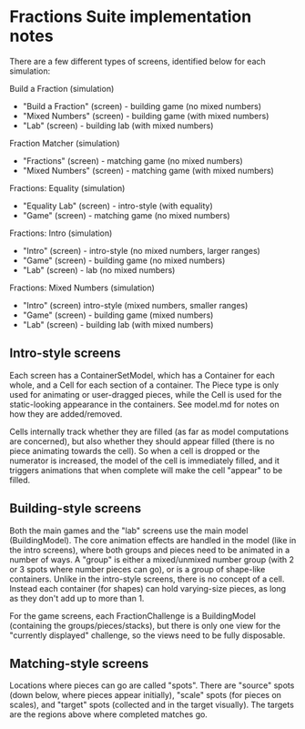 # Fractions Suite implementation notes

There are a few different types of screens, identified below for each simulation:

Build a Fraction (simulation)

- "Build a Fraction" (screen) - building game (no mixed numbers)
- "Mixed Numbers" (screen) - building game (with mixed numbers)
- "Lab" (screen) - building lab (with mixed numbers)

Fraction Matcher (simulation)

- "Fractions" (screen) - matching game (no mixed numbers)
- "Mixed Numbers" (screen) - matching game (with mixed numbers)

Fractions: Equality (simulation)

- "Equality Lab" (screen) - intro-style (with equality)
- "Game" (screen) - matching game (no mixed numbers)

Fractions: Intro (simulation)

- "Intro" (screen) - intro-style (no mixed numbers, larger ranges)
- "Game" (screen) - building game (no mixed numbers)
- "Lab" (screen) - lab (no mixed numbers)

Fractions: Mixed Numbers (simulation)

- "Intro" (screen) intro-style (mixed numbers, smaller ranges)
- "Game" (screen) - building game (mixed numbers)
- "Lab" (screen) - building lab (with mixed numbers)

## Intro-style screens

Each screen has a ContainerSetModel, which has a Container for each whole, and a Cell for each section of a container.
The Piece type is only used for animating or user-dragged pieces, while the Cell is used for the static-looking
appearance in the containers. See model.md for notes on how they are added/removed.

Cells internally track whether they are filled (as far as model computations are concerned), but also whether they
should appear filled (there is no piece animating towards the cell). So when a cell is dropped or the numerator is
increased, the model of the cell is immediately filled, and it triggers animations that when complete will make the cell
"appear" to be filled.

## Building-style screens

Both the main games and the "lab" screens use the main model (BuildingModel). The core animation effects are handled in
the model (like in the intro screens), where both groups and pieces need to be animated in a number of ways. A "group"
is either a mixed/unmixed number group (with 2 or 3 spots where number pieces can go), or is a group of shape-like
containers. Unlike in the intro-style screens, there is no concept of a cell. Instead each container (for shapes) can
hold varying-size pieces, as long as they don't add up to more than 1.

For the game screens, each FractionChallenge is a BuildingModel (containing the groups/pieces/stacks), but there is only
one view for the "currently displayed" challenge, so the views need to be fully disposable.

## Matching-style screens

Locations where pieces can go are called "spots". There are "source" spots (down below, where pieces appear initially),
"scale" spots (for pieces on scales), and "target" spots (collected and in the target visually). The targets are the
regions above where completed matches go.
